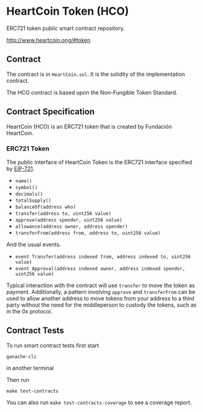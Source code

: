 # HeartCoin Token (HCO)
ERC721 token public smart contract repository.

http://www.heartcoin.ong/#token

## Contract

The contract is in `HeartCoin.sol`. It is the solidity of the implementation contract.

The HCO contract is based upon the Non-Fungible Token Standard.

## Contract Specification

HeartCoin (HCO) is an ERC721 token that is created by Fundación HeartCoin. 

### ERC721 Token

The public interface of HeartCoin Token is the ERC721 interface
specified by [EIP-721](https://github.com/ethereum/EIPs/blob/master/EIPS/eip-721.md).

- `name()`
- `symbol()`
- `decimals()`
- `totalSupply()`
- `balanceOf(address who)`
- `transfer(address to, uint256 value)`
- `approve(address spender, uint256 value)`
- `allowance(address owner, address spender)`
- `transferFrom(address from, address to, uint256 value)`

And the usual events.

- `event Transfer(address indexed from, address indexed to, uint256 value)`
- `event Approval(address indexed owner, address indexed spender, uint256 value)`

Typical interaction with the contract will use `transfer` to move the token as payment.
Additionally, a pattern involving `approve` and `transferFrom` can be used to allow another 
address to move tokens from your address to a third party without the need for the middleperson 
to custody the tokens, such as in the 0x protocol. 

## Contract Tests

To run smart contract tests first start 

`ganache-cli`

in another terminal

Then run 

`make test-contracts`

You can also run `make test-contracts-coverage` to see a coverage report.